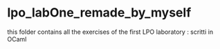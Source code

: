 # lpo_labOne_remade_by_myself
this folder contains all the exercises of the first LPO laboratory : scritti in OCaml
